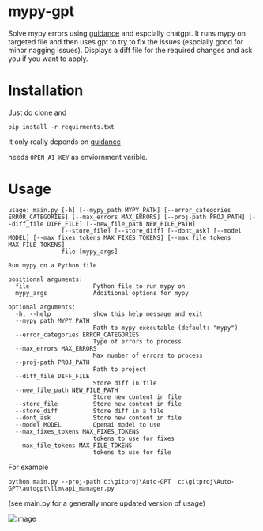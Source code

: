 # mypy-gpt
Solve mypy errors using [guidance](https://github.com/microsoft/guidance) and espcially chatgpt.
It runs mypy on targeted file and then uses gpt to try to fix the issues (espcially good for minor nagging issues).
Displays a diff file for the required changes and ask you if you want to apply. 

# Installation
Just do clone and
```
pip install -r requirments.txt
```
It only really depends on [guidance](https://github.com/microsoft/guidance)

needs `OPEN_AI_KEY` as enviornment varible.

# Usage
```
usage: main.py [-h] [--mypy_path MYPY_PATH] [--error_categories ERROR_CATEGORIES] [--max_errors MAX_ERRORS] [--proj-path PROJ_PATH] [--diff_file DIFF_FILE] [--new_file_path NEW_FILE_PATH]
               [--store_file] [--store_diff] [--dont_ask] [--model MODEL] [--max_fixes_tokens MAX_FIXES_TOKENS] [--max_file_tokens MAX_FILE_TOKENS]
               file [mypy_args]

Run mypy on a Python file

positional arguments:
  file                  Python file to run mypy on
  mypy_args             Additional options for mypy

optional arguments:
  -h, --help            show this help message and exit
  --mypy_path MYPY_PATH
                        Path to mypy executable (default: "mypy")
  --error_categories ERROR_CATEGORIES
                        Type of errors to process
  --max_errors MAX_ERRORS
                        Max number of errors to process
  --proj-path PROJ_PATH
                        Path to project
  --diff_file DIFF_FILE
                        Store diff in file
  --new_file_path NEW_FILE_PATH
                        Store new content in file
  --store_file          Store new content in file
  --store_diff          Store diff in a file
  --dont_ask            Store new content in file
  --model MODEL         Openai model to use
  --max_fixes_tokens MAX_FIXES_TOKENS
                        tokens to use for fixes
  --max_file_tokens MAX_FILE_TOKENS
                        tokens to use for file

```

For example 

```
python main.py --proj-path c:\gitproj\Auto-GPT  c:\gitproj\Auto-GPT\autogpt\llm\api_manager.py
```

(see main.py for a generally more updated version of usage)

![image](https://github.com/eyalk11/mypy-gpt/assets/72234965/a7f785c0-dc6d-491b-a784-dfa1ceb82b4b)

